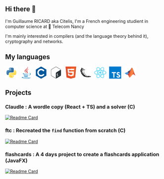 ## Hi there 👋

I'm Guillaume RICARD aka Citelis, I'm a French engineering studient in computer science at 📍 Telecom Nancy 

I'm mainly interested in compilers (and the language theory behind it), cryptography and networks. 

## My languages

<div>
<img src="https://github.com/devicons/devicon/blob/master/icons/python/python-original.svg" title="python" alt="python" width="40" height="40"/>&nbsp;
<img src="https://github.com/devicons/devicon/blob/master/icons/java/java-original.svg" title="Java" alt="Java" width="40" height="40"/>&nbsp;
<img src="https://github.com/devicons/devicon/blob/master/icons/c/c-plain.svg" title="C" alt="C" width="40" height="40"/>&nbsp;
<img src="https://github.com/devicons/devicon/blob/master/icons/bash/bash-original.svg" title="bash" alt="bash" width="40" height="40"/>&nbsp;
<img src="https://github.com/devicons/devicon/blob/master/icons/html5/html5-original.svg" title="html" alt="html" width="40" height="40"/>&nbsp;
<img src="https://github.com/devicons/devicon/blob/master/icons/flask/flask-original.svg" title="Flask" alt="Flask" width="40" height="40"/>&nbsp;
<img src="https://github.com/devicons/devicon/blob/master/icons/react/react-original.svg" title="React" alt="React" width="40" height="40"/>&nbsp;
<img src="https://github.com/devicons/devicon/blob/master/icons/typescript/typescript-original.svg" title="TS" alt="TypeScript" width="40" height="40"/>&nbsp;
<img src="https://github.com/devicons/devicon/blob/master/icons/matlab/matlab-original.svg" title="MATLAB" alt="MATLAB" width="40" height="40"/>&nbsp;
</div>


## Projects


### Claudle : A wordle copy (React + TS) and a solver (C) 
[![Readme Card](https://github-readme-stats.vercel.app/api/pin/?username=CitelisIT&repo=Claudle)](https://github.com/CitelisIT/Claudle)

### ftc : Recreated the `find` function from scratch (C) 
[![Readme Card](https://github-readme-stats.vercel.app/api/pin/?username=CitelisIT&repo=find-the-cat)](https://github.com/CitelisIT/find-the-cat)

### flashcards : A 4 days project to create a flashcards application (JavaFX)
[![Readme Card](https://github-readme-stats.vercel.app/api/pin/?username=CitelisIT&repo=flashcards-codingweek)](https://github.com/CitelisIT/flashcards-codingweek)

  
  




<!--
**CitelisIT/CitelisIT** is a ✨ _special_ ✨ repository because its `README.md` (this file) appears on your GitHub profile.

Here are some ideas to get you started:

- 🔭 I’m currently working on ...
- 🌱 I’m currently learning ...
- 👯 I’m looking to collaborate on ...
- 🤔 I’m looking for help with ...
- 💬 Ask me about ...
- 📫 How to reach me: ...
- 😄 Pronouns: ...
- ⚡ Fun fact: ...
-->
